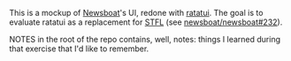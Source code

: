 This is a mockup of [Newsboat][newsboat]'s UI, redone with [ratatui][ratatui].
The goal is to evaluate ratatui as a replacement for [STFL][stfl] (see
[newsboat/newsboat#232][issue-232]).

NOTES in the root of the repo contains, well, notes: things I learned during
that exercise that I'd like to remember.

[newsboat]: https://newsboat.org/
[ratatui]: https://crates.io/crates/ratatui
[stfl]: http://www.clifford.at/stfl/
[issue-232]: https://github.com/newsboat/newsboat/issues/232
